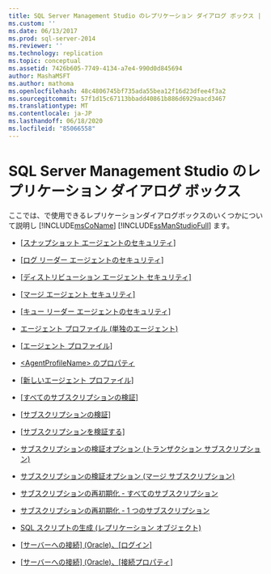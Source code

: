 ```yaml
---
title: SQL Server Management Studio のレプリケーション ダイアログ ボックス | Microsoft Docs
ms.custom: ''
ms.date: 06/13/2017
ms.prod: sql-server-2014
ms.reviewer: ''
ms.technology: replication
ms.topic: conceptual
ms.assetid: 7426b605-7749-4134-a7e4-990d0d845694
author: MashaMSFT
ms.author: mathoma
ms.openlocfilehash: 48c4806745bf735ada55bea12f16d23dfee4f3a2
ms.sourcegitcommit: 57f1d15c67113bbadd40861b886d6929aacd3467
ms.translationtype: MT
ms.contentlocale: ja-JP
ms.lasthandoff: 06/18/2020
ms.locfileid: "85066558"
---
```

# <a name="sql-server-management-studio-replication-dialog-boxes"></a>SQL Server Management Studio のレプリケーション ダイアログ ボックス
  ここでは、で使用できるレプリケーションダイアログボックスのいくつかについて説明し [!INCLUDE[msCoName](../../includes/msconame-md.md)] [!INCLUDE[ssManStudioFull](../../includes/ssmanstudiofull-md.md)] ます。  
  
-   [[スナップショット エージェントのセキュリティ]](snapshot-agent-security.md)  
  
-   [[ログ リーダー エージェントのセキュリティ]](log-reader-agent-security.md)  
  
-   [[ディストリビューション エージェント セキュリティ]](distribution-agent-security.md)  
  
-   [[マージ エージェント セキュリティ]](merge-agent-security.md)  
  
-   [[キュー リーダー エージェントのセキュリティ]](queue-reader-agent-security.md)  
  
-   [エージェント プロファイル &#40;単独のエージェント&#41;](agent-profiles-single-agent.md)  
  
-   [[エージェント プロファイル]](agent-profiles.md)  
  
-   [&#60;AgentProfileName&#62; のプロパティ](agentprofilename-properties.md)  
  
-   [[新しいエージェント プロファイル]](new-agent-profile.md)  
  
-   [[すべてのサブスクリプションの検証]](validate-all-subscriptions.md)  
  
-   [[サブスクリプションの検証]](validate-subscriptions.md)  
  
-   [[サブスクリプションを検証する]](validate-subscription.md)  
  
-   [サブスクリプションの検証オプション &#40;トランザクション サブスクリプション&#41;](subscription-validation-options-transactional-subscriptions.md)  
  
-   [サブスクリプションの検証オプション &#40;マージ サブスクリプション&#41;](subscription-validation-options-merge-subscriptions.md)  
  
-   [サブスクリプションの再初期化 - すべてのサブスクリプション](reinitialize-subscription-s-all-subscriptions.md)  
  
-   [サブスクリプションの再初期化 - 1 つのサブスクリプション](reinitialize-subscription-s-one-subscription.md)  
  
-   [SQL スクリプトの生成 &#40;レプリケーション オブジェクト&#41;](generate-sql-script-replication-objects.md)  
  
-   [[サーバーへの接続] &#40;Oracle&#41;、[ログイン]](connect-to-server-oracle-login.md)  
  
-   [[サーバーへの接続] &#40;Oracle&#41;、[接続プロパティ]](connect-to-server-oracle-connection-properties.md)  
  
  
